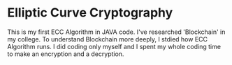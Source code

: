# Elliptic Curve Cryptography 

This is my first ECC Algorithm in JAVA code.
I've researched 'Blockchain' in my college.
To understand Blockchain more deeply, I stdied how ECC Algorithm runs.
I did coding only myself and I spent my whole coding time to make an encryption and a decryption.
